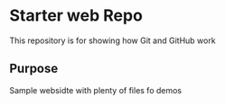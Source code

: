 # Starter web Repo

This repository is for showing how Git and GitHub work

## Purpose

Sample websidte with plenty of files fo demos
